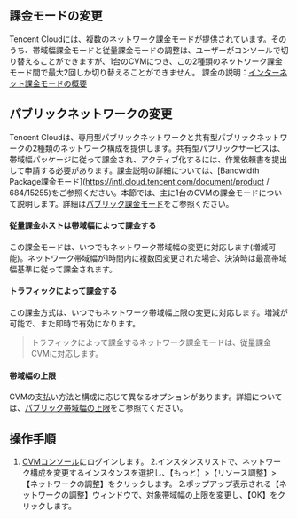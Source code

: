 ## 課金モードの変更
Tencent Cloudには、複数のネットワーク課金モードが提供されています。そのうち、帯域幅課金モードと従量課金モードの調整は、ユーザーがコンソールで切り替えることができますが、1台のCVMにつき、この2種類のネットワーク課金モード間で最大2回しか切り替えることができません。
課金の説明：[インターネット課金モードの概要](https://intl.cloud.tencent.com/document/product/213/10578) 

## パブリックネットワークの変更
Tencent Cloudは、専用型パブリックネットワークと共有型パブリックネットワークの2種類のネットワーク構成を提供します。共有型パブリックサービスは、帯域幅パッケージに従って課金され、アクティブ化するには、作業依頼書を提出して申請する必要があります。課金説明の詳細については、[Bandwidth Package課金モード](https://intl.cloud.tencent.com/document/product / 684/15255)をご参照ください。本節では、主に1台のCVMの課金モードについて説明します。詳細は[パブリック課金モード](https://intl.cloud.tencent.com/document/product/213/10578)をご参照ください。

#### 従量課金ホストは帯域幅によって課金する
この課金モードは、いつでもネットワーク帯域幅の変更に対応します(増減可能)。ネットワーク帯域幅が1時間内に複数回変更された場合、決済時は最高帯域幅基準に従って課金されます。

#### トラフィックによって課金する
この課金方式は、いつでもネットワーク帯域幅上限の変更に対応します。増減が可能で、また即時で有効になります。
>トラフィックによって課金するネットワーク課金モードは、従量課金CVMに対応します。

#### 帯域幅の上限
CVMの支払い方法と構成に応じて異なるオプションがあります。詳細については、[パブリック帯域幅の上限](https://intl.cloud.tencent.com/document/product/213/12523)をご参照てください。

## 操作手順
1. [CVMコンソール](https://console.cloud.tencent.com/cvm/index)にログインします。
2.インスタンスリストで、ネットワーク構成を変更するインスタンスを選択し、【もっと】>【リソース調整】>【ネットワークの調整】をクリックします。
2.ポップアップ表示される【ネットワークの調整】ウィンドウで、対象帯域幅の上限を変更し、【OK】をクリックします。
